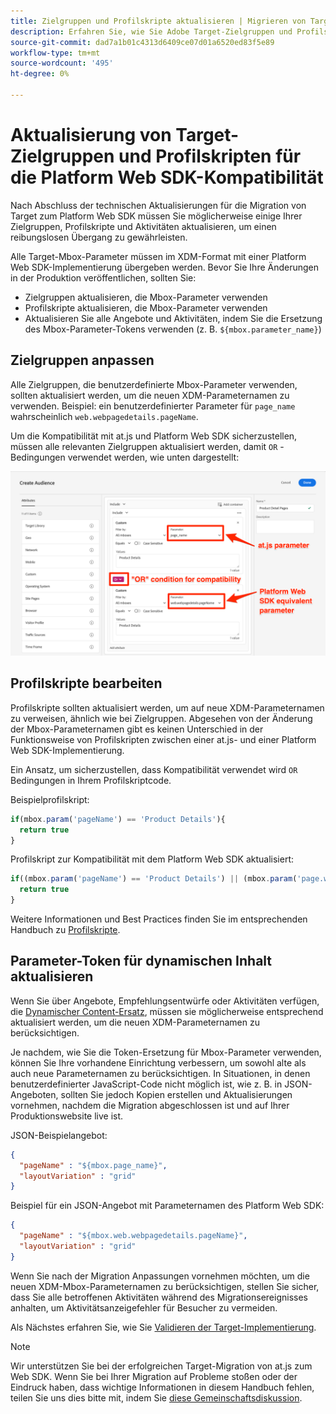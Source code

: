 ```yaml
---
title: Zielgruppen und Profilskripte aktualisieren | Migrieren von Target von at.js 2.x zum Web SDK
description: Erfahren Sie, wie Sie Adobe Target-Zielgruppen und Profilskripte aktualisieren können, um die Kompatibilität mit dem Experience Platform Web SDK zu gewährleisten.
source-git-commit: dad7a1b01c4313d6409ce07d01a6520ed83f5e89
workflow-type: tm+mt
source-wordcount: '495'
ht-degree: 0%

---
```


# Aktualisierung von Target-Zielgruppen und Profilskripten für die Platform Web SDK-Kompatibilität

Nach Abschluss der technischen Aktualisierungen für die Migration von Target zum Platform Web SDK müssen Sie möglicherweise einige Ihrer Zielgruppen, Profilskripte und Aktivitäten aktualisieren, um einen reibungslosen Übergang zu gewährleisten.

Alle Target-Mbox-Parameter müssen im XDM-Format mit einer Platform Web SDK-Implementierung übergeben werden. Bevor Sie Ihre Änderungen in der Produktion veröffentlichen, sollten Sie:

* Zielgruppen aktualisieren, die Mbox-Parameter verwenden
* Profilskripte aktualisieren, die Mbox-Parameter verwenden
* Aktualisieren Sie alle Angebote und Aktivitäten, indem Sie die Ersetzung des Mbox-Parameter-Tokens verwenden (z. B. `${mbox.parameter_name}`)

## Zielgruppen anpassen

Alle Zielgruppen, die benutzerdefinierte Mbox-Parameter verwenden, sollten aktualisiert werden, um die neuen XDM-Parameternamen zu verwenden. Beispiel: ein benutzerdefinierter Parameter für `page_name` wahrscheinlich `web.webpagedetails.pageName`.

Um die Kompatibilität mit at.js und Platform Web SDK sicherzustellen, müssen alle relevanten Zielgruppen aktualisiert werden, damit `OR` -Bedingungen verwendet werden, wie unten dargestellt:

![Anzeigen der Aktualisierung einer Target-Zielgruppe für die Platform Web SDK-Kompatibilität](assets/target-audience-update.png)

## Profilskripte bearbeiten

Profilskripte sollten aktualisiert werden, um auf neue XDM-Parameternamen zu verweisen, ähnlich wie bei Zielgruppen. Abgesehen von der Änderung der Mbox-Parameternamen gibt es keinen Unterschied in der Funktionsweise von Profilskripten zwischen einer at.js- und einer Platform Web SDK-Implementierung.

Ein Ansatz, um sicherzustellen, dass Kompatibilität verwendet wird `OR` Bedingungen in Ihrem Profilskriptcode.

Beispielprofilskript:

```Javascript
if(mbox.param('pageName') == 'Product Details'){
  return true
}
```

Profilskript zur Kompatibilität mit dem Platform Web SDK aktualisiert:

```Javascript
if((mbox.param('pageName') == 'Product Details') || (mbox.param('page.webpagedetails.pageName') =='Product Details')){
  return true
}
```

Weitere Informationen und Best Practices finden Sie im entsprechenden Handbuch zu [Profilskripte](https://experienceleague.adobe.com/docs/target/using/audiences/visitor-profiles/profile-parameters.html).

## Parameter-Token für dynamischen Inhalt aktualisieren

Wenn Sie über Angebote, Empfehlungsentwürfe oder Aktivitäten verfügen, die [Dynamischer Content-Ersatz](https://experienceleague.adobe.com/docs/target/using/experiences/offers/passing-profile-attributes-to-the-html-offer.html), müssen sie möglicherweise entsprechend aktualisiert werden, um die neuen XDM-Parameternamen zu berücksichtigen.

Je nachdem, wie Sie die Token-Ersetzung für Mbox-Parameter verwenden, können Sie Ihre vorhandene Einrichtung verbessern, um sowohl alte als auch neue Parameternamen zu berücksichtigen. In Situationen, in denen benutzerdefinierter JavaScript-Code nicht möglich ist, wie z. B. in JSON-Angeboten, sollten Sie jedoch Kopien erstellen und Aktualisierungen vornehmen, nachdem die Migration abgeschlossen ist und auf Ihrer Produktionswebsite live ist.

JSON-Beispielangebot:

```JSON
{
  "pageName" : "${mbox.page_name}",
  "layoutVariation" : "grid"
}
```

Beispiel für ein JSON-Angebot mit Parameternamen des Platform Web SDK:

```JSON
{
  "pageName" : "${mbox.web.webpagedetails.pageName}",
  "layoutVariation" : "grid"
}
```

Wenn Sie nach der Migration Anpassungen vornehmen möchten, um die neuen XDM-Mbox-Parameternamen zu berücksichtigen, stellen Sie sicher, dass Sie alle betroffenen Aktivitäten während des Migrationsereignisses anhalten, um Aktivitätsanzeigefehler für Besucher zu vermeiden.

Als Nächstes erfahren Sie, wie Sie [Validieren der Target-Implementierung](validate.md).

>[!NOTE]
>
>Wir unterstützen Sie bei der erfolgreichen Target-Migration von at.js zum Web SDK. Wenn Sie bei Ihrer Migration auf Probleme stoßen oder der Eindruck haben, dass wichtige Informationen in diesem Handbuch fehlen, teilen Sie uns dies bitte mit, indem Sie [diese Gemeinschaftsdiskussion](https://experienceleaguecommunities.adobe.com/t5/adobe-experience-platform-launch/tutorial-discussion-implement-adobe-experience-cloud-with-web/td-p/444996).